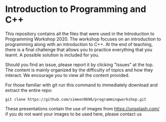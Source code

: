# Introduction to Programming and C++

This repository contains all the files that were used in the Introduction to Programming Workshop 2020. The workshop focuses on an introduction to programming along with an introduction to C++. At the end of teaching, there is a final challenge that allows you to practice everything that you learnt. A possible solution is included for you.

Should you find an issue, please report it by clicking "Issues" at the top. The content is mainly organized by the difficulty of topics and how they interact. We encourage you to view all the content provided.

For those familiar with git run this command to immediately download and extract the entire repo:

```
git clone https://github.com/simeon9696/programmingworkshop.git
```


These presentations contain the use of images from https://unsplash.com/ if you do not want your images to be used here, please contact us
